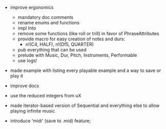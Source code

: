 - improve ergonomics
  - mandatory doc comments
  - rename enums and functions
  - impl Into
  - remove some functions (like roll or trill) in favor of PhraseAttributes
  - provide macro for easy creation of notes and durs:
    - n!(C4, HALF), n!(Df5, QUARTER)
  - pub everything that can be used
  - prelude with Music, Dur, Pitch, Instruments, Performable
  - use logs!

- made example with listing every playable example and a way to save or play it

- improve docs

- use the reduced integers from uX

- made iterator-based version of Sequential and everything else to allow
  playing infinite music

- introduce 'midi' (save to .mid) feature;
